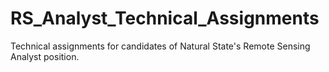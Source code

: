 # RS_Analyst_Technical_Assignments
Technical assignments for candidates of Natural State's Remote Sensing Analyst position.
